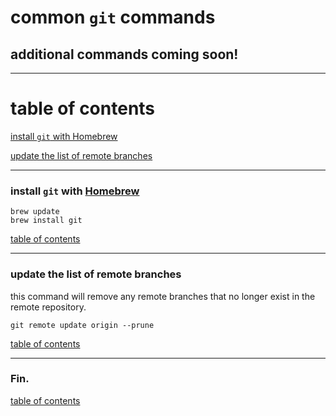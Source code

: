 # common `git` commands

## additional commands coming soon!

----

# table of contents

[install `git` with Homebrew](#install-git-with-homebrew)

[update the list of remote branches](#update-the-list-of-remote-branches)

----

### install `git` with [Homebrew](../../package-managers/homebrew)

```shell
brew update
brew install git
```

[table of contents](#table-of-contents)

----

### update the list of remote branches

this command will remove any remote branches that
no longer exist in the remote repository.

```shell
git remote update origin --prune
```

[table of contents](#table-of-contents)

----

### Fin.

[table of contents](#table-of-contents)
